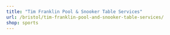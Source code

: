 ```yaml
---
title: "Tim Franklin Pool & Snooker Table Services"
url: /bristol/tim-franklin-pool-and-snooker-table-services/
shop: sports
---
```


